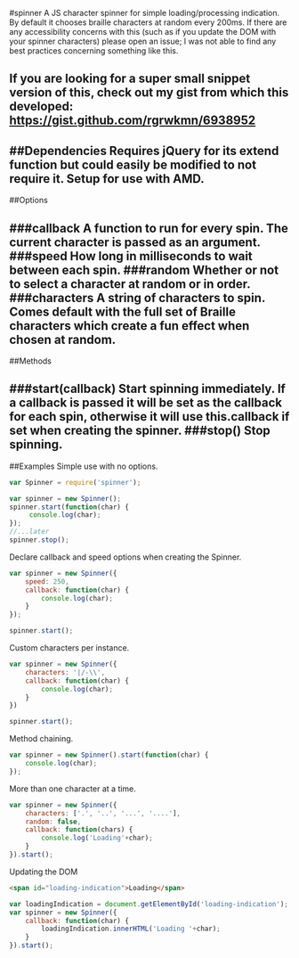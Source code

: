 #spinner
A JS character spinner for simple loading/processing indication. By default it chooses braille characters at random every 200ms. If there are any accessibility concerns with this (such as if you update the DOM with your spinner characters) please open an issue; I was not able to find any best practices concerning something like this.

If you are looking for a super small snippet version of this, check out my gist from which this developed: https://gist.github.com/rgrwkmn/6938952
 ---
 
##Dependencies
Requires jQuery for its extend function but could easily be modified to not require it. Setup for use with AMD.
 ---
##Options

###callback
A function to run for every spin. The current character is passed as an argument.
###speed
How long in milliseconds to wait between each spin.
###random
Whether or not to select a character at random or in order.
###characters
A string of characters to spin. Comes default with the full set of Braille characters which create a fun effect when chosen at random.
 ---
##Methods

###start(callback)
Start spinning immediately. If a callback is passed it will be set as the callback for each spin, otherwise it will use this.callback if set when creating the spinner.
###stop()
Stop spinning.
 ---
 
##Examples
Simple use with no options.
```javascript
var Spinner = require('spinner');

var spinner = new Spinner();
spinner.start(function(char) {
     console.log(char);
});
//...later
spinner.stop();
```
Declare callback and speed options when creating the Spinner.
```javascript
var spinner = new Spinner({
    speed: 250,
    callback: function(char) {
        console.log(char);
    }
});

spinner.start();
```

Custom characters per instance.
```javascript
var spinner = new Spinner({
    characters: '|/-\\',
    callback: function(char) {
        console.log(char);
    }
})

spinner.start();
```

Method chaining.
```javascript
var spinner = new Spinner().start(function(char) {
    console.log(char);
});
```

More than one character at a time.
```javascript
var spinner = new Spinner({
    characters: ['.', '..', '...', '....'],
    random: false,
    callback: function(chars) {
        console.log('Loading'+char);
    }
}).start();
```

Updating the DOM
```html
<span id="loading-indication">Loading</span>
```

```javascript
var loadingIndication = document.getElementById('loading-indication');
var spinner = new Spinner({
    callback: function(char) {
        loadingIndication.innerHTML('Loading '+char);
    }
}).start();
```